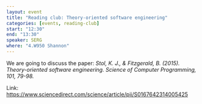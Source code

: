 ```yaml
---
layout: event
title: "Reading club: Theory-oriented software engineering"
categories: [events, reading-club]
start: "12:30"
end: "13:30"
speaker: SERG
where: "4.W950 Shannon"
---
```


We are going to discuss the paper: _Stol, K. J., & Fitzgerald, B. (2015). Theory-oriented software engineering. Science of Computer Programming, 101, 79-98._

Link: https://www.sciencedirect.com/science/article/pii/S0167642314005425
